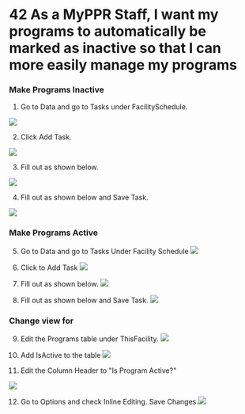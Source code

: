 # 42 As a MyPPR Staff, I want my programs to automatically be marked as inactive so that I can more easily manage my programs

### Make Programs Inactive
1. Go to Data and go to Tasks under FacilitySchedule.

![](images/42/01.png)

2. Click Add Task.

![](images/42/02.png)

3. Fill out as shown below.

![](images/42/03.png)

4. Fill out as shown below and Save Task.

![](images/42/04.png)

### Make Programs Active

5. Go to Data and go to Tasks Under Facility Schedule
   ![](images/42/05.png)

6. Click to Add Task
   ![](images/42/02.png)

7. Fill out as shown below.
   ![](images/42/06.png)

8. Fill out as shown below and Save Task.
   ![](images/42/07.png)

### Change view for

9. Edit the Programs table under ThisFacility.
   ![](images/42/08.png)

10. Add IsActive to the table
   ![](images/42/09.png)

11. Edit the Column Header to "Is Program Active?"

   ![](images/42/10.png)

12.  Go to Options and check Inline Editing. Save Changes.![](images/42/11.png)